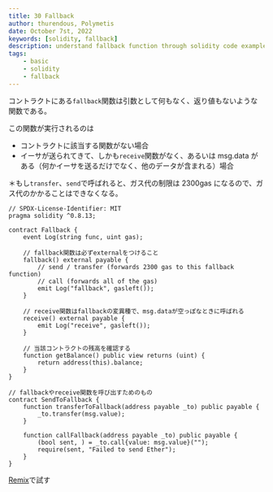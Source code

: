 ```yaml
---
title: 30 Fallback
author: thurendous, Polymetis
date: October 7st, 2022
keywords: [solidity, fallback]
description: understand fallback function through solidity code example
tags:
    - basic
    - solidity
    - fallback
---
```


コントラクトにある`fallback`関数は引数として何もなく、返り値もないような関数である。

この関数が実行されるのは

-   コントラクトに該当する関数がない場合
-   イーサが送られてきて、しかも`receive`関数がなく、あるいは msg.data がある（何かイーサを送るだけでなく、他のデータが含まれる）場合

＊もし`transfer`、`send`で呼ばれると、ガス代の制限は 2300gas になるので、ガス代のかかることはできなくなる。

```sol
// SPDX-License-Identifier: MIT
pragma solidity ^0.8.13;

contract Fallback {
    event Log(string func, uint gas);

    // fallback関数は必ずexternalをつけること
    fallback() external payable {
        // send / transfer (forwards 2300 gas to this fallback function)
        // call (forwards all of the gas)
        emit Log("fallback", gasleft());
    }

    // receive関数はfallbackの変異種で、msg.dataが空っぽなときに呼ばれる
    receive() external payable {
        emit Log("receive", gasleft());
    }

    // 当該コントラクトの残高を確認する
    function getBalance() public view returns (uint) {
        return address(this).balance;
    }
}

// fallbackやreceive関数を呼び出すためのもの
contract SendToFallback {
    function transferToFallback(address payable _to) public payable {
        _to.transfer(msg.value);
    }

    function callFallback(address payable _to) public payable {
        (bool sent, ) = _to.call{value: msg.value}("");
        require(sent, "Failed to send Ether");
    }
}
```

[Remix](https://remix.ethereum.org/)で試す
